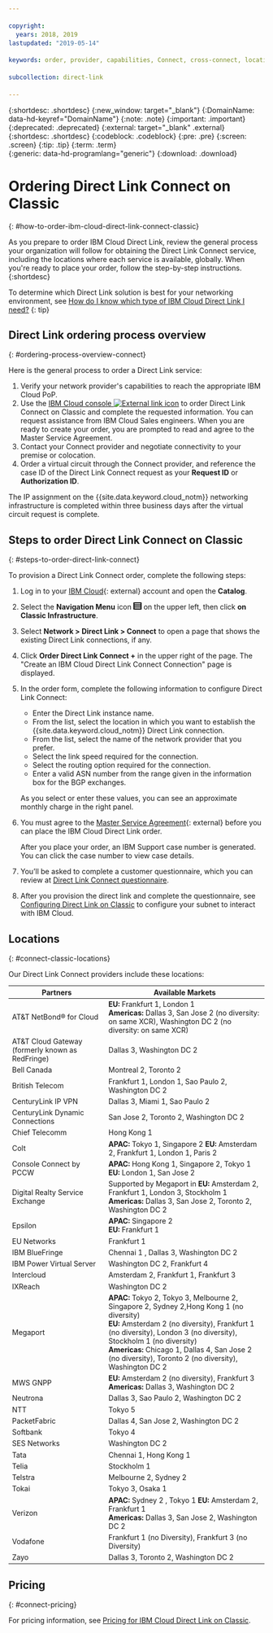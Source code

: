 ```yaml
---

copyright:
  years: 2018, 2019
lastupdated: "2019-05-14"

keywords: order, provider, capabilities, Connect, cross-connect, locations, PoP, datacenter, data, center, pricing, virtual circuit, Request ID, Authorization ID

subcollection: direct-link

---
```


{:shortdesc: .shortdesc}
{:new_window: target="_blank"}
{:DomainName: data-hd-keyref="DomainName"}
{:note: .note}
{:important: .important}
{:deprecated: .deprecated}
{:external: target="_blank" .external}
{:shortdesc: .shortdesc}
{:codeblock: .codeblock}
{:pre: .pre}
{:screen: .screen}
{:tip: .tip}
{:term: .term}  
{:generic: data-hd-programlang="generic"}
{:download: .download}  

# Ordering Direct Link Connect on Classic
{: #how-to-order-ibm-cloud-direct-link-connect-classic}

As you prepare to order IBM Cloud Direct Link, review the general process your organization will follow for obtaining the Direct Link Connect service, including the locations where each service is available, globally. When you're ready to place your order, follow the step-by-step instructions.  
{:shortdesc}

To determine which Direct Link solution is best for your networking environment, see
[How do I know which type of IBM Cloud Direct Link I need?](/docs/direct-link?topic=direct-link-get-started-with-ibm-cloud-direct-link#how-do-i-know-which-type-of-ibm-cloud-direct-link-i-need-)
{: tip}

## Direct Link ordering process overview
{: #ordering-process-overview-connect}

Here is the general process to order a Direct Link service:

 1. Verify your network provider's capabilities to reach the appropriate IBM Cloud PoP.
 2. Use the [IBM Cloud console ![External link icon](../../icons/launch-glyph.svg "External link icon")](https://cloud.ibm.com) to order Direct Link Connect on Classic and complete the requested information. You can request assistance from IBM Cloud Sales engineers. When you are ready to create your order, you are prompted to read and agree to the Master Service Agreement.
 3. Contact your Connect provider and negotiate connectivity to your premise or colocation.
 4. Order a virtual circuit through the Connect provider, and reference the case ID of the Direct Link Connect request as your **Request ID** or **Authorization ID**.

The IP assignment on the {{site.data.keyword.cloud_notm}} networking infrastructure is completed within three business days after the virtual circuit request is complete.

## Steps to order Direct Link Connect on Classic
{: #steps-to-order-direct-link-connect}

To provision a Direct Link Connect order, complete the following steps:

1. Log in to your [IBM Cloud](https://cloud.ibm.com/){: external} account and open the **Catalog**.
2. Select the **Navigation Menu** icon ![Navigation Menu icon](images/menu_icon.png) on the upper left, then click **on Classic Infrastructure**.
2. Select **Network > Direct Link > Connect** to open a page that shows the existing Direct Link connections, if any.
3. Click **Order Direct Link Connect +** in the upper right of the page. The "Create an IBM Cloud Direct Link Connect Connection" page is displayed.
4. In the order form, complete the following information to configure Direct Link Connect:
   - Enter the Direct Link instance name.
   - From the list, select the location in which you want to establish the {{site.data.keyword.cloud_notm}} Direct Link connection.
   - From the list, select the name of the network provider that you prefer.
   - Select the link speed required for the connection.
   - Select the routing option required for the connection.
   - Enter a valid ASN number from the range given in the information box for the BGP exchanges.

   As you select or enter these values, you can see an approximate monthly charge in the right panel.

6. You must agree to the [Master Service Agreement](https://cloud.ibm.com/classic/account/masterserviceagreement/getagreement){: external} before you can place the IBM Cloud Direct Link order.  

      After you place your order, an IBM Support case number is generated. You can click the case number to view case details.

7. You’ll be asked to complete a customer questionnaire, which you can review at [Direct Link Connect questionnaire](/docs/direct-link?topic=direct-link-ibm-cloud-direct-link-connect-questionnaire).

8. After you provision the direct link and complete the questionnaire, see [Configuring Direct Link on Classic](/docs/direct-link?topic=direct-link-configure-ibm-cloud-direct-link) to configure your subnet to interact with IBM Cloud.


## Locations
{: #connect-classic-locations}

Our Direct Link Connect providers include these locations:

| Partners | Available Markets |
|--------------|--------------|
| AT&T NetBond® for Cloud |  **EU:** Frankfurt 1, London 1<br />**Americas:** Dallas 3, San Jose 2 (no diversity: on same XCR),  Washington DC 2 (no diversity: on same XCR) |
| AT&T Cloud Gateway (formerly known as RedFringe)| Dallas 3, Washington DC 2 |
| Bell Canada | Montreal 2, Toronto 2 |
| British Telecom |   Frankfurt 1, London 1, Sao Paulo 2, Washington DC 2|
| CenturyLink IP VPN | Dallas 3, Miami 1, Sao Paulo 2 |
| CenturyLink Dynamic Connections |  San Jose 2, Toronto 2, Washington DC 2 |
| Chief Telecomm | Hong Kong 1 |
| Colt | **APAC:** Tokyo 1, Singapore 2 **EU:** Amsterdam 2, Frankfurt 1, London 1, Paris 2 |
| Console Connect by PCCW | **APAC:** Hong Kong 1, Singapore 2, Tokyo 1<br />**EU:** London 1, San Jose 2 |
| Digital Realty Service Exchange |	Supported by Megaport in **EU:** Amsterdam 2, Frankfurt 1, London 3, Stockholm 1 <br />**Americas:** Dallas 3, San Jose 2, Toronto 2, Washington DC 2 |
| Epsilon | **APAC:**  Singapore 2<br />**EU:** Frankfurt 1  |
| EU Networks | Frankfurt 1 |
| IBM BlueFringe | Chennai 1 , Dallas 3, Washington DC 2 |
| IBM Power Virtual Server | Washington DC 2, Frankfurt 4  |
| Intercloud | Amsterdam 2, Frankfurt 1, Frankfurt 3 |
| IXReach | Washington DC 2 |
| Megaport | **APAC:** Tokyo 2, Tokyo 3, Melbourne 2, Singapore 2, Sydney 2,Hong Kong 1 (no diversity)<br />**EU:** Amsterdam 2 (no diversity), Frankfurt 1 (no diversity), London 3 (no diversity), Stockholm 1 (no diversity)<br />**Americas:** Chicago 1, Dallas 4, San Jose 2 (no diversity),  Toronto 2 (no diversity), Washington DC 2 |
| MWS GNPP |  **EU:** Amsterdam 2 (no diversity), Frankfurt 3 <br />**Americas:** Dallas 3, Washington DC 2 |
| Neutrona |  Dallas 3, Sao Paulo 2, Washington DC 2 |
| NTT | Tokyo 5 |
| PacketFabric | Dallas 4, San Jose 2, Washington DC 2 |
| Softbank | Tokyo 4 |
| SES Networks | Washington DC 2 |
| Tata | Chennai 1, Hong Kong 1 |
| Telia | Stockholm 1 |
| Telstra | Melbourne 2, Sydney 2 |
| Tokai | Tokyo 3, Osaka 1 |
| Verizon |  **APAC:**  Sydney 2 , Tokyo 1  **EU:** Amsterdam 2, Frankfurt 1 <br />**Americas:** Dallas 3, San Jose 2, Washington DC 2  |
| Vodafone | Frankfurt 1 (no Diversity), Frankfurt 3 (no Diversity) |
| Zayo | Dallas 3,  Toronto 2, Washington DC 2 |



## Pricing
{: #connect-pricing}

For pricing information, see [Pricing for IBM Cloud Direct Link on Classic](/docs/infrastructure/direct-link?topic=direct-link-pricing-for-ibm-cloud-direct-link#pricing-for-direct-link-connect).
